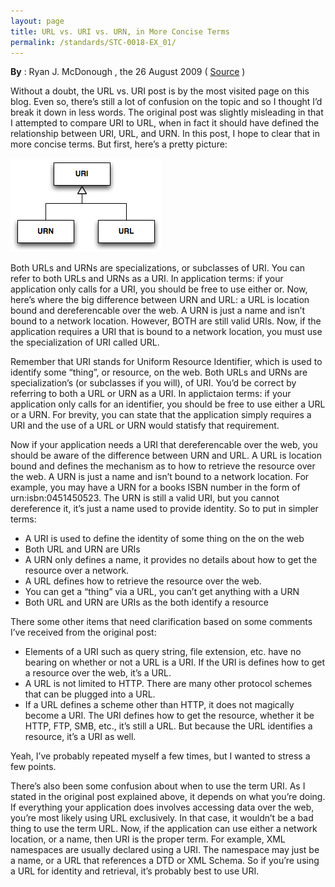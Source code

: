 ```yaml
---
layout: page
title: URL vs. URI vs. URN, in More Concise Terms
permalink: /standards/STC-0018-EX_01/
---
```


**By** : Ryan J. McDonough , the 26 August 2009 ( [Source](http://www.damnhandy.com/2009/08/26/url-vs-uri-vs-urn-in-more-concise-terms/) )

Without a doubt, the URL vs. URI post is by the most visited page on this
blog. Even so, there’s still a lot of confusion on the topic and so I
thought I’d break it down in less words. The original post was slightly
misleading in that I attempted to compare URI to URL, when in fact it
should have defined the relationship between URI, URL, and URN. In this
post, I hope to clear that in more concise terms. But first, here’s a
pretty picture:

![Figure1](/assets/standards/coding/STC-0018-ex_01-uri_class_diagram.png)

Both URLs and URNs are specializations, or subclasses of URI. You can refer
to both URLs and URNs as a URI. In application terms: if your application
only calls for a URI, you should be free to use either or.
Now, here’s where the big difference between URN and URL: a URL is
location bound and dereferencable over the web. A URN is just a name and
isn’t bound to a network location. However, BOTH are still valid URIs.
Now, if the application requires a URI that is bound to a network location,
you must use the specialization of URI called URL.

Remember that URI stands for Uniform Resource Identifier, which is used to
identify some “thing”, or resource, on the web. Both URLs and URNs are
specialization’s (or subclasses if you will), of URI. You’d be correct
by referring to both a URL or URN as a URI. In applictaion terms: if your
application only calls for an identifier, you should be free to use either
a URL or a URN. For brevity, you can state that the application simply
requires a URI and the use of a URL or URN would statisfy that requirement.

Now if your application needs a URI that dereferencable over the web, you
should be aware of the difference between URN and URL. A URL is location
bound and defines the mechanism as to how to retrieve the resource over the
web. A URN is just a name and isn’t bound to a network location. For
example, you may have a URN for a books ISBN number in the form of
urn:isbn:0451450523. The URN is still a valid URI, but you cannot
dereference it, it’s just a name used to provide identity. So to put in
simpler terms:

  * A URI is used to define the identity of some thing on the on the web
  * Both URL and URN are URIs
  * A URN only defines a name, it provides no details about how to get the resource over a network.
  * A URL defines how to retrieve the resource over the web.
  * You can get a “thing” via a URL, you can’t get anything with a URN
  * Both URL and URN are URIs as the both identify a resource

There some other items that need clarification based on some comments
I’ve received from the original post:

  * Elements of a URI such as query string, file extension, etc. have no bearing on whether or not a URL is a URI. If the URI
  is defines how to get a resource over the web, it’s a URL.
  * A URL is not limited to HTTP. There are many other protocol schemes that can be plugged into a URL.
  * If a URL defines a scheme other than HTTP, it does not magically become a URI. The URI defines how to get the resource,
  whether it be HTTP, FTP, SMB, etc., it’s still a URL. But because the URL identifies a resource, it’s a URI as well.

Yeah, I’ve probably repeated myself a few times, but I wanted to stress a
few points.

There’s also been some confusion about when to use the term URI. As I
stated in the original post explained above, it depends on what you’re
doing. If everything your application does involves accessing data over the
web, you’re most likely using URL exclusively. In that case, it
wouldn’t be a bad thing to use the term URL. Now, if the application can
use either a network location, or a name, then URI is the proper term. For
example, XML namespaces are usually declared using a URI. The namespace may
just be a name, or a URL that references a DTD or XML Schema. So if
you’re using a URL for identity and retrieval, it’s probably best to
use URI.
